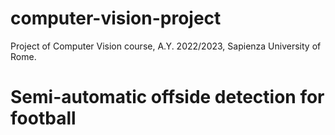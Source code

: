# computer-vision-project
Project of Computer Vision course, A.Y. 2022/2023, Sapienza University of Rome.

# Semi-automatic offside detection for football
